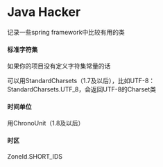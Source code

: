 # Java Hacker

记录一些spring framework中比较有用的类

#### 标准字符集

如果你的项目没有定义字符集常量的话  

可以用StandardCharsets（1.7及以后），比如UTF-8：StandardCharsets.UTF_8，会返回UTF-8的Charset类

#### 时间单位

用ChronoUnit（1.8及以后）

#### 时区

ZoneId.SHORT_IDS
